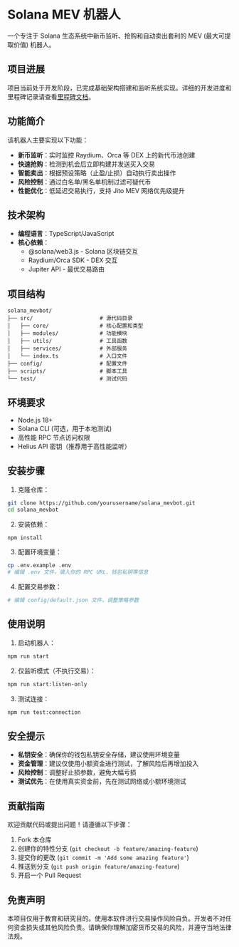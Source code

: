 # Solana MEV 机器人

一个专注于 Solana 生态系统中新币监听、抢购和自动卖出套利的 MEV (最大可提取价值) 机器人。

## 项目进展

项目当前处于开发阶段，已完成基础架构搭建和监听系统实现。详细的开发进度和里程碑记录请查看[里程碑文档](./milestones.md)。

## 功能简介

该机器人主要实现以下功能：

- **新币监听**：实时监控 Raydium、Orca 等 DEX 上的新代币池创建
- **快速抢购**：检测到机会后立即构建并发送买入交易
- **智能卖出**：根据预设策略（止盈/止损）自动执行卖出操作
- **风险控制**：通过白名单/黑名单机制过滤可疑代币
- **性能优化**：低延迟交易执行，支持 Jito MEV 网络优先级提升

## 技术架构

- **编程语言**：TypeScript/JavaScript
- **核心依赖**：
  - @solana/web3.js - Solana 区块链交互
  - Raydium/Orca SDK - DEX 交互
  - Jupiter API - 最优交易路由

## 项目结构

```
solana_mevbot/
├── src/                     # 源代码目录
│   ├── core/                # 核心配置和类型
│   ├── modules/             # 功能模块
│   ├── utils/               # 工具函数
│   ├── services/            # 外部服务
│   └── index.ts             # 入口文件
├── config/                  # 配置文件
├── scripts/                 # 脚本工具
└── test/                    # 测试代码
```

## 环境要求

- Node.js 18+
- Solana CLI (可选，用于本地测试)
- 高性能 RPC 节点访问权限
- Helius API 密钥（推荐用于高性能监听）

## 安装步骤

1. 克隆仓库：
```bash
git clone https://github.com/yourusername/solana_mevbot.git
cd solana_mevbot
```

2. 安装依赖：
```bash
npm install
```

3. 配置环境变量：
```bash
cp .env.example .env
# 编辑 .env 文件，填入你的 RPC URL、钱包私钥等信息
```

4. 配置交易参数：
```bash
# 编辑 config/default.json 文件，调整策略参数
```

## 使用说明

1. 启动机器人：
```bash
npm run start
```

2. 仅监听模式（不执行交易）：
```bash
npm run start:listen-only
```

3. 测试连接：
```bash
npm run test:connection
```

## 安全提示

- **私钥安全**：确保你的钱包私钥安全存储，建议使用环境变量
- **资金管理**：建议仅使用小额资金进行测试，了解风险后再增加投入
- **风险控制**：调整好止损参数，避免大幅亏损
- **测试优先**：在使用真实资金前，先在测试网络或小额环境测试

## 贡献指南

欢迎贡献代码或提出问题！请遵循以下步骤：

1. Fork 本仓库
2. 创建你的特性分支 (`git checkout -b feature/amazing-feature`)
3. 提交你的更改 (`git commit -m 'Add some amazing feature'`)
4. 推送到分支 (`git push origin feature/amazing-feature`)
5. 开启一个 Pull Request

## 免责声明

本项目仅用于教育和研究目的。使用本软件进行交易操作风险自负。开发者不对任何资金损失或其他风险负责。请确保你理解加密货币交易的风险，并遵守当地法律法规。 